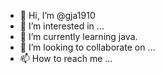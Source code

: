 - 👋 Hi, I’m @gja1910
- 👀 I’m interested in ...
- 🌱 I’m currently learning java.
- 💞️ I’m looking to collaborate on ...
- 📫 How to reach me ...

<!---
gja1910/gja1910 is a ✨ special ✨ repository because its `README.md` (this file) appears on your GitHub profile.
You can click the Preview link to take a look at your changes.
--->
